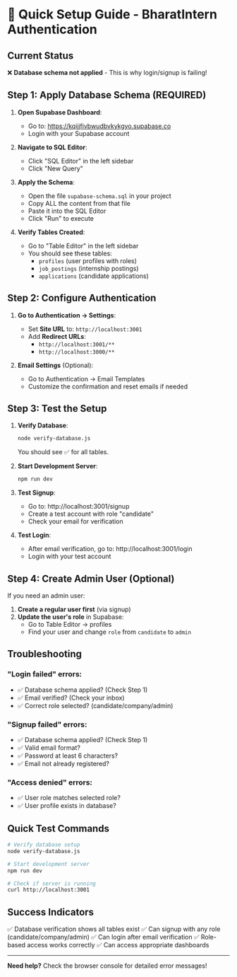 # 🚀 Quick Setup Guide - BharatIntern Authentication

## Current Status
❌ **Database schema not applied** - This is why login/signup is failing!

## Step 1: Apply Database Schema (REQUIRED)

1. **Open Supabase Dashboard**:
   - Go to: https://kqijjfivbwudbvkykgyo.supabase.co
   - Login with your Supabase account

2. **Navigate to SQL Editor**:
   - Click "SQL Editor" in the left sidebar
   - Click "New Query"

3. **Apply the Schema**:
   - Open the file `supabase-schema.sql` in your project
   - Copy ALL the content from that file
   - Paste it into the SQL Editor
   - Click "Run" to execute

4. **Verify Tables Created**:
   - Go to "Table Editor" in the left sidebar
   - You should see these tables:
     - `profiles` (user profiles with roles)
     - `job_postings` (internship postings)
     - `applications` (candidate applications)

## Step 2: Configure Authentication

1. **Go to Authentication → Settings**:
   - Set **Site URL** to: `http://localhost:3001`
   - Add **Redirect URLs**:
     - `http://localhost:3001/**`
     - `http://localhost:3000/**`

2. **Email Settings** (Optional):
   - Go to Authentication → Email Templates
   - Customize the confirmation and reset emails if needed

## Step 3: Test the Setup

1. **Verify Database**:
   ```bash
   node verify-database.js
   ```
   You should see ✅ for all tables.

2. **Start Development Server**:
   ```bash
   npm run dev
   ```

3. **Test Signup**:
   - Go to: http://localhost:3001/signup
   - Create a test account with role "candidate"
   - Check your email for verification

4. **Test Login**:
   - After email verification, go to: http://localhost:3001/login
   - Login with your test account

## Step 4: Create Admin User (Optional)

If you need an admin user:

1. **Create a regular user first** (via signup)
2. **Update the user's role** in Supabase:
   - Go to Table Editor → profiles
   - Find your user and change `role` from `candidate` to `admin`

## Troubleshooting

### "Login failed" errors:
- ✅ Database schema applied? (Check Step 1)
- ✅ Email verified? (Check your inbox)
- ✅ Correct role selected? (candidate/company/admin)

### "Signup failed" errors:
- ✅ Database schema applied? (Check Step 1)
- ✅ Valid email format?
- ✅ Password at least 6 characters?
- ✅ Email not already registered?

### "Access denied" errors:
- ✅ User role matches selected role?
- ✅ User profile exists in database?

## Quick Test Commands

```bash
# Verify database setup
node verify-database.js

# Start development server
npm run dev

# Check if server is running
curl http://localhost:3001
```

## Success Indicators

✅ Database verification shows all tables exist
✅ Can signup with any role (candidate/company/admin)
✅ Can login after email verification
✅ Role-based access works correctly
✅ Can access appropriate dashboards

---

**Need help?** Check the browser console for detailed error messages!
